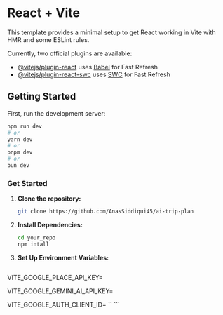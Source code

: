 # React + Vite

This template provides a minimal setup to get React working in Vite with HMR and some ESLint rules.

Currently, two official plugins are available:

- [@vitejs/plugin-react](https://github.com/vitejs/vite-plugin-react/blob/main/packages/plugin-react/README.md) uses [Babel](https://babeljs.io/) for Fast Refresh
- [@vitejs/plugin-react-swc](https://github.com/vitejs/vite-plugin-react-swc) uses [SWC](https://swc.rs/) for Fast Refresh

## Getting Started

First, run the development server:

```bash
npm run dev
# or
yarn dev
# or
pnpm dev
# or
bun dev
```


### Get Started
1. **Clone the repository:**

   ```bash
   git clone https://github.com/AnasSiddiqui45/ai-trip-plan
   ```

2. **Install Dependencies:**

   ```bash
   cd your_repo
   npm intall
   ```

3. **Set Up Environment Variables:**
   ```bash
VITE_GOOGLE_PLACE_API_KEY=

VITE_GOOGLE_GEMINI_AI_API_KEY=

VITE_GOOGLE_AUTH_CLIENT_ID=   ``
    ```





